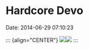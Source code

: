 Hardcore Devo
=============

Date: 2014-06-29 07:10:23

::: {align="CENTER"}
[![](http://www.jwz.org/images/photo-971-thumb.jpg)](http://www.jwz.org/images/photo-971.jpg)[![](http://www.jwz.org/images/photo-972.jpg)](http://www.jwz.org/images/photo-972.jpg)
:::
